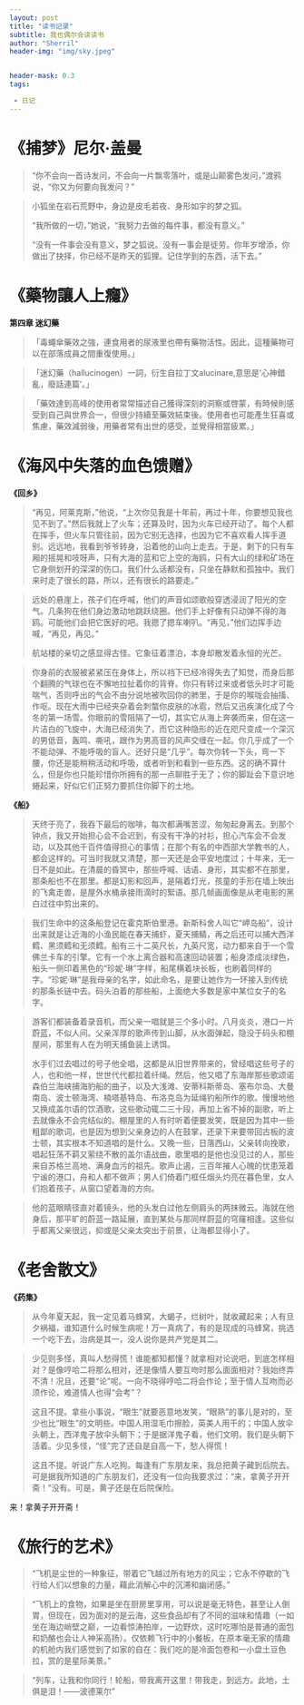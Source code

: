 ```yaml
---
layout: post
title: "读书记录"
subtitle: 我也偶尔会读读书
author: "Sherril"
header-img: "img/sky.jpeg"


header-mask: 0.3
tags:

 - 日记
---
```

# 《捕梦》尼尔·盖曼

> “你不会向一首诗发问，不会向一片飘零落叶，或是山颠雾色发问，”渡鸦说，“你又为何要向我发问？”

> 小狐坐在岩石荒野中，身边是皮毛若夜、身形如宇的梦之狐。
> 
> “我所做的一切，”她说，“我努力去做的每件事，都没有意义。”
> 
> “没有一件事会没有意义，梦之狐说。没有一事会是徒劳。你年岁增添，你做出了抉择，你已经不是昨天的狐狸。记住学到的东西，活下去。”
                           
                                
# 《藥物讓人上癮》

**第四章 迷幻藥**
> 「毒蠅傘藥效之強，連食用者的尿液里也帶有藥物活性。因此，這種藥物可以在部落成員之間重復使用。」

> 「迷幻藥（hallucinogen）一詞，衍生自拉丁文alucinare,意思是‘心神錯亂，廢話連篇’。」

> 「藥效達到高峰的使用者常常描述自己獲得深刻的洞察或啓蒙，有時候則感受到自己與世界合一，但很少持續至藥效結束後。使用者也可能產生狂喜或焦慮，藥效減弱後，用藥者常有出世的感受，並覺得相當疲累。」 



# 《海风中失落的血色馈赠》

**《回乡》**
> “再见，阿莱克斯，”他说，“上次你见我是十年前，再过十年，你要想见我也见不到了。”然后我就上了火车；还算及时，因为火车已经开动了。每个人都在挥手，但火车只管往前，因为它别无选择，也因为它不喜欢看人挥手道别。远远地，我看到爷爷转身，沿着他的山向上走去。于是，剩下的只有车厢的摇晃和吱呀声，只有大海的蓝和它上空的海鸥，只有大山的绿和矿场在它身侧划开的深深的伤口。我们什么话都没有，只坐在静默和孤独中。我们来时走了很长的路，所以，还有很长的路要走。”

> 远处的悬崖上，孩子们在呼喊，他们的声音如颂歌般穿透浸润了阳光的空气。几条狗在他们身边激动地跳跃绕圈。他们手上好像有只动弹不得的海鸥。可能他们会把它医好的吧。我摁了摁车喇叭。“再见，”他们边挥手边喊，“再见，再见。” 
> 
> 航站楼的亲切之感显得古怪。它象征着漂泊，本身却散发着永恒的光芒。


> 你身前的衣服被紧紧压在身体上，所以裆下已经冷得失去了知觉，而身后那个翻腾的气球也在不懈地拉扯着你的背脊。你只有转过来或者低头时才可能喘气，否则呼出的气会不由分说地被吹回你的肺里，于是你的喉咙会抽搐、作呕。现在大雨中已经夹杂着会刺螫你皮肤的冰雹，然后又迅疾演化成了今冬的第一场雪。你眼前的雪阻隔了一切，其实它从海上奔袭而来，但在这一片洁白的飞旋中，大海已经消失了，而它这种隐形的近在咫尺变成一个深沉的男低音，轰鸣、嘶吼，跟作为男高音的风声交缠在一起。你几乎成了一个不能动弹、不能呼吸的盲人。还好只是“几乎”。每次你转一下头，弯一下腰，你还是能稍稍活动和呼吸，或者听到和看到一些东西。这的确不算什么，但是你也只能珍惜你所拥有的那一点聊胜于无了；你的脚趾会下意识地蜷起来，好似它们正努力要抓住你脚下的土地。


**《船》**
> 天终于亮了，我吞下最后的咖啡，每次都满嘴苦涩，匆匆起身离去。到那个钟点，我又开始担心会不会迟到，有没有干净的衬衫，担心汽车会不会发动，以及其他千百件值得担心的事情；在那个有名的中西部大学教书的人，都会这样的。可当时我就又清楚，那一天还是会平安地度过；十年来，无一日不是如此。在清晨的昏冥中，那些呼喊、话语、身形，其实都不在那里，那条船也不在那里。都是幻影和回声，是隔着灯光，孩童的手形在墙上映出的飞禽走兽，是屋外水桶承接雨滴时的絮语。那几帧画面像是从老电影的黑白过往中剪出来的。

> 我们生命中的这条船登记在霍克斯伯里港。新斯科舍人叫它“岬岛船”，设计出来就是让近海的小渔民能在春天捕虾，夏天捕鲭，再之后还可以捕大西洋鳕、黑须鳕和无须鳕。船有三十二英尺长，九英尺宽，动力都来自于一个雪佛兰卡车的引擎。它有一个水上离合器和高速回动装置；船身漆成淡绿色，船头一侧印着黑色的“珍妮·琳”字样，船尾横着块长板，也刷着同样的字。“珍妮·琳”是我母亲的名字，如此命名，是要让她作为一环接入到传统的那条长链中去。码头泊着的那些船，上面绝大多数是家中某位女子的名字。

> 游客们都装备着录音机，而父亲一唱就是三个多小时。八月炎炎，港口一片蔚蓝，不似人间。父亲浑厚的歌声传到山脚，从水面弹起，隐没于码头和棚屋间，那里有人在为明天捕鱼装上诱饵。
> 
> 水手们过去唱过的号子他全唱，这都是从旧世界带来的，曾经唱这些号子的人，也和他一样，世世代代都拉着纤绳。然后，他又唱了东海岸那些歌颂诺森伯兰海峡捕海豹船的曲子，以及大浅滩、安蒂科斯蒂岛、塞布尔岛、大曼南岛、波士顿海湾、楠塔基特岛、布洛克岛为延绳钓船所作的歌。慢慢地他又换成盖尔语的饮酒歌，这些歌动辄二三十段，再加上省不掉的副歌，听上去就像永不会完结似的。棚屋里的人有时听着便要发笑，既是因为其中一些粗鄙的歌词，也是因为想到父亲身边的人在鼓掌，还录下来要带回古板的波士顿，其实根本不知道唱的是什么。又晚一些，日落西山，父亲转向挽歌，唱起狂荡不羁又萦绕不散的盖尔语战曲，歌里唱的是他也没见过的人，那些来自苏格兰高地、满身血污的祖先。歌声止遏，三百年摧人心魄的忧患笼着宁谧的港口，舟和人都不做声；男人们倚着门框任烟头灼亮在暮色里，女人们抱着孩子，从窗口望着海的方向。


> 他的蓝眼睛径直对着镜头，他的头发白过他左侧肩头的两抹微云。海就在他身后，那平旷的蔚蓝一路延展，直到某处与那同样蔚蓝的穹窿相逢。这些似乎都离父亲很远，抑或是父亲太突出于前景，让海都显得小了。




# 《老舍散文》

**《药集》**
> 从今年夏天起，我一定见着马蜂窝，大蝎子，烂树叶，就收藏起来；人有旦夕祸福，谁知道什么时候生病呢！万一真病了，有的是现成的马蜂窝，挑选一个吃下去，治病是其一，没人说你是共产党是其二。


> 少见则多怪，真叫人愁得慌！谁能都知都懂？就拿相对论说吧，到底怎样相对？是像哼哈二将那么相对，还是像情人要互吻时那么面面相对？我始终弄不清！况且，还要“论”呢。一向不晓得哼哈二将会作论；至于情人互吻而必须作论，难道情人也得“会考”？
> 
> 这且不提。拿些小事说，“眼生”就要恶意地发笑，“眼熟”的事儿是对的，至少也比“眼生”的文明些。中国人用湿毛巾擦脸，英美人用干的；中国人放伞头朝上，西洋鬼子放伞头朝下；于是据洋鬼子看，他们文明，我们是头朝下活着。少见多怪，“怪”完了还自是自高一下，愁人得慌！
> 
> 这且不提。听说广东人吃狗。每逢有广东朋友来，我总把黄子藏到后院去。可是据我所知道的广东朋友们，还没有一位向我要求过：“来，拿黄子开开斋！”没有。可是，黄子还是在后院保险。

来！拿黄子开开斋！


# 《旅行的艺术》

> “飞机是尘世的一种象征，带着它飞越过所有地方的风尘；它永不停歇的飞行给人们以想象的力量，藉此消解心中的沉滞和幽闭感。”


> “飞机上的食物，如果是坐在厨房里享用，可以说是毫无特色，甚至让人倒胃，但现在，因为面对的是云海，这些食品却有了不同的滋味和情趣（一如坐在海边峭壁之巅，一边看惊涛拍岸，一边野炊，这时吃哪怕是普通的面包和奶酪也会让人神采高扬）。仅依赖飞行中的小餐板，在原本毫无家的情趣的机舱内我们感觉到了如家的自在：我们吃的是冷面包卷和一小盘土豆色拉，赏的是星际美景。”


>  “列车，让我和你同行！轮船，带我离开这里！带我走，到远方。此地，土俱是泪！——波德莱尔”

